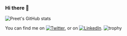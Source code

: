 ### Hi there 👋
![Preet's GitHub stats](https://github-readme-stats.vercel.app/api?username=preet-pdf)
<!-- Actual text -->

You can find me on [![Twitter][1.2]][1], or on [![LinkedIn][2.2]][2].
![trophy](https://github-profile-trophy.vercel.app/?username=preet-pdf&theme=onedark)

<!-- Icons -->

[1.2]: http://i.imgur.com/wWzX9uB.png (twitter icon without padding)
[2.2]: https://raw.githubusercontent.com/MartinHeinz/MartinHeinz/master/linkedin-3-16.png (LinkedIn icon without padding)

<!-- Links to your social media accounts -->

[1]: https://twitter.com/preetparikh99
[2]: https://www.linkedin.com/in/preet-parikh/
<!--
**preet-pdf/preet-pdf** is a ✨ _special_ ✨ repository because its `README.md` (this file) appears on your GitHub profile.

Here are some ideas to get you started:

- 🔭 I’m currently working on ...
- 🌱 I’m currently learning ...
- 👯 I’m looking to collaborate on ...
- 🤔 I’m looking for help with ...
- 💬 Ask me about ...
- 📫 How to reach me: ...
- 😄 Pronouns: ...
- ⚡ Fun fact: ...
-->
